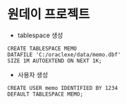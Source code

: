 # 원데이 프로젝트

- tablespace 생성
```
CREATE TABLESPACE MEMO
DATAFILE 'C:/oraclexe/data/memo.dbf'
SIZE 1M AUTOEXTEND ON NEXT 1K;
```

- 사용자 생성
```
CREATE USER memo IDENTIFIED BY 1234
DEFAULT TABLESPACE MEMO;
```